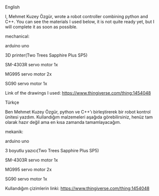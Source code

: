 English


I, Mehmet Kuzey Özgür, wrote a robot controller combining python and C++. 
You can see the materials I used below, 
it is not quite ready yet, but I will complete it as soon as possible.

mechanical:

arduino uno

3D printer(Two Trees Sapphire Plus SP5)

SM-4303R servo motor 1x

MG995 servo motor 2x

SG90 servo motor 1x

Link of the drawings I used:
https://www.thingiverse.com/thing:1454048

Türkçe



Ben Mehmet Kuzey Özgür, python ve C++'ı birleştirerek bir robot kontrol ünitesi yazdım. 
Kullandığım malzemeleri aşağıda görebilirsiniz, 
henüz tam olarak hazır değil ama en kısa zamanda tamamlayacağım.

mekanik:

arduino uno

3 boyutlu yazıcı(Two Trees Sapphire Plus SP5)

SM-4303R servo motor 1x

MG995 servo motor 2x

SG90 servo motor 1x

Kullandığım çizimlerin linki:
https://www.thingiverse.com/thing:1454048
